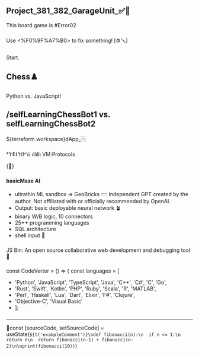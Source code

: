 ## Project_381_382_GarageUnit_✅🐸
This board game is #Error02
###
Use <%F0%9F%A7%B0> to fix something! [⚙️🪛]
###
Start.
## Chess♟️
###
Python vs. JavaScript!
###
/selfLearningChessBot1 vs. 
selfLearningChessBot2
-----------------------------
${terraform.workspace}dApp_⿻
###
*𐌕𐌄𐌔𐌕𐌉𐌍Ᏽ ıllıllı VM·Protocols

{🧰}

###
###
__basicMaze AI__
*  ultrathin ML sandbox => GeoBricks 𓏠 Independent GPT created by the author. Not affiliated with or officially recommended by OpenAI.
*  Output: basic deployable neural network 🪴
*  binary W/B logic, 10 connectors
*  25++ programming languages
*  SQL architecture
*  shell input 💉

###
###
JS Bin: 
An open source collaborative web development and debugging tool🚯

###
###
const CodeVerter = () => {
  const languages = [
-    'Python', 'JavaScript', 'TypeScript', 'Java', 'C++', 'C#', 'C', 'Go', 
-    'Rust', 'Swift', 'Kotlin', 'PHP', 'Ruby', 'Scala', 'R', 'MATLAB', 
-    'Perl', 'Haskell', 'Lua', 'Dart', 'Elixir', 'F#', 'Clojure', 
-    'Objective-C', 'Visual Basic'
-    ];
###
###
----------------------------------
🪮const [sourceCode, setSourceCode] = useState(`${t('exampleComment')}\ndef fibonacci(n):\n  if n <= 1:\n  return n\n  return fibonacci(n-1) + fibonacci(n-2)\n\nprint(fibonacci(10))`)

